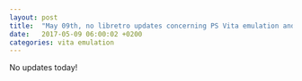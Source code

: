 ```yaml
---
layout: post
title:  "May 09th, no libretro updates concerning PS Vita emulation and emulators"
date:   2017-05-09 06:00:02 +0200
categories: vita emulation
---
```


No updates today!
